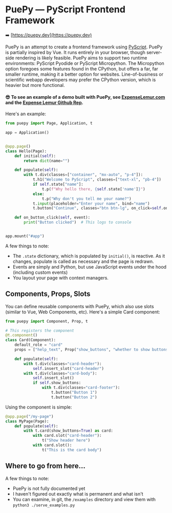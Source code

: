 # PuePy — PyScript Frontend Framework

➡️ [https://puepy.dev](https://puepy.dev)

PuePy is an attempt to create a frontend framework using [PyScript](https://pyscript.net). PuePy is partially inspired by Vue. It runs entirely in your browser, though server-side rendering is likely feasible.  PuePy aims to support two runtime environments: PyScript Pyodide or PyScript Micropython. The Micropython option foregoes some features found in the CPython, but offers a far, far smaller runtime, making it a better option for websites. Line-of-business or scientific webapp developers may prefer the CPython version, which is heavier but more functional.

#### 😎 To see an example of a demo built with PuePy, see [ExpenseLemur.com](https://expenselemur.com) and the [Expense Lemur Github Rep](https://github.com/kkinder/expenselemur).

Here's an example:

```python
from puepy import Page, Application, t

app = Application()


@app.page()
class Hello(Page):
    def initial(self):
        return dict(name="")

    def populate(self):
        with t.div(classes=["container", "mx-auto", "p-4"]):
            t.h1("Welcome to PyScript", classes=["text-xl", "pb-4"])
            if self.state["name"]:
                t.p(f"Why hello there, {self.state['name']}")
            else:
                t.p("Why don't you tell me your name?")
            t.input(placeholder="Enter your name", bind="name")
            t.button("Continue", classes="btn btn-lg", on_click=self.on_button_click)

    def on_button_click(self, event):
        print("Button clicked")  # This logs to console


app.mount("#app")
```

A few things to note:

- The `.state` dictionary, which is populated by `initial()`, is reactive. As it changes, populate is called as necessary and the page is redrawn.
- Events are simply and Python, but use JavaScript events under the hood (including custom events)
- You layout your page with context managers.

## Components, Props, Slots

You can define reusable components with PuePy, which also use slots (similar to Vue, Web Components, etc). Here's a simple Card component:

```python
from puepy import Component, Prop, t

# This registers the component
@t.component()
class Card(Component):
    default_role = "card"
    props = ["help_text", Prop("show_buttons", "whether to show buttons", bool, False)]

    def populate(self):
        with t.div(classes="card-header"):
            self.insert_slot("card-header")
        with t.div(classes="card-body"):
            self.insert_slot()
            if self.show_buttons:
                with t.div(classes="card-footer"):
                    t.button("Button 1")
                    t.button("Button 2")
```

Using the component is simple:

```python
@app.page("/my-page")
class MyPage(Page):
    def populate(self):
        with t.card(show_buttons=True) as card:
            with card.slot("card-header"):
                t("Show header here")
            with card.slot():
                t("This is the card body")
```

## Where to go from here...

A few things to note:

- PuePy is not fully documented yet
- I haven't figured out exactly what is permanent and what isn't
- You can examine, in git, the `/examples` directory and view them with `python3 ./serve_examples.py`

